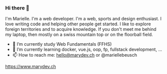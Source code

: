 ### Hi there 👋

I'm Marielle. I'm a web developer. I'm a web, sports and design enthusiast.
I love writing code and helping other people get started. I like to explore foreign territories and to acquire knowledge.
If you don't meet me behind my laptop, then mostly on a swiss mountain top or on the floorball field.

- 🔭  I’m currently study Web Fundamentals (FFHS)
- 🌱  I’m currently learning docker, vue.js, oop, fp, fullstack development, ...
- 📫  How to reach me: hello@marydev.ch or @mariellebeusch

https://www.marydev.ch
